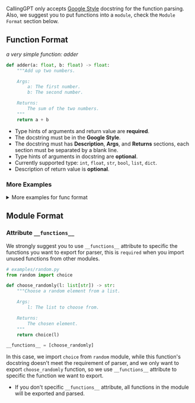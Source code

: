 CallingGPT only accepts [Google Style](https://google.github.io/styleguide/pyguide.html#383-functions-and-methods) docstring for the function parsing.  
Also, we suggest you to put functions into a `module`, check the `Module Format` section below.

## Function Format

_a very simple function: adder_

```python
def adder(a: float, b: float) -> float:
    """Add up two numbers.

    Args:
        a: The first number.
        b: The second number.

    Returns:
        The sum of the two numbers.
    """
    return a + b
```

- Type hints of arguments and return value are **required**.
- The docstring must be in the **Google Style**.
- The docstring must has **Description**, **Args**, and **Returns** sections, each section must be separated by a blank line.
- Type hints of arguments in docstring are **optional**.
- Currently supported type: `int`, `float`, `str`, `bool`, `list`, `dict`.
- Description of return value is **optional**.

### More Examples

<details>
<summary>More examples for func format</summary>

1. `int` type args
    
    ```python
    def adder(a: int, b: int) -> int:
        """Add up two numbers.

        Args:
            a: The first number.
            b: The second number.

        Returns:
            The sum of the two numbers.
        """
        return a + b
    ```

2. `list` and `bool` type args
    
    ```python
    def list_to_str(l: list) -> str:
        """Convert a list to a string.

        Args:
            l: The list to be converted.

        Returns:
            The string converted from the list.
        """
        return ', '.join(l)
    ```

    Type hints of list elements are **optional**, set to `str` by default.

    ```python
    def shopping_list(l: list[str], ordered: bool) -> str:
        """Convert a shopping list to string and number the items.

        Args:
            l: The shopping list.
            ordered: Whether the list is ordered.

        Returns:
            The string converted from the shopping list.
        """
        if ordered:
            return '\n'.join([f'{i+1}. {item}' for i, item in enumerate(l)])
        else:
            return '\n'.join([f'- {item}' for item in l])
    ```


</details>

## Module Format

### Attribute `__functions__`

We strongly suggest you to use `__functions__` attribute to specific the functions you want to export for parser, this is `required` when you import unused functions from other modules.

```python
# examples/random.py
from random import choice

def choose_randomly(l: list[str]) -> str:
    """Choose a random element from a list.

    Args:
        l: The list to choose from.

    Returns:
        The chosen element.
    """
    return choice(l)

__functions__ = [choose_randomly]
```

In this case, we import `choice` from `random` module, while this function's docstring doesn't meet the requirement of parser, and we only want to export `choose_randomly` function, so we use `__functions__` attribute to specific the function we want to export.  

- If you don't specific `__functions__` attribute, all functions in the module will be exported and parsed.